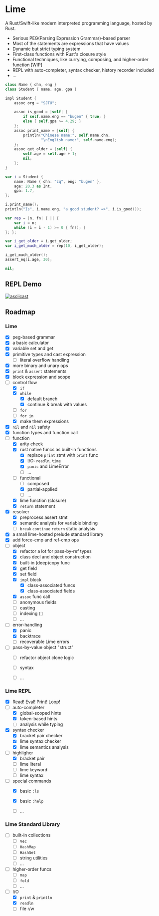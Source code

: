 # Lime

A Rust/Swift-like modern interpreted programming language, hosted by Rust.

- Serious PEG(Parsing Expression Grammar)-based parser
- Most of the statements are expressions that have values
- Dynamic but strict typing system
- First-class functions with Rust's closure style
- Functional techniques, like currying, composing, and higher-order function [WIP]
- REPL with auto-completer, syntax checker, history recorder included
- ...

```swift
class Name { chn, eng }
class Student { name, age, gpa }

impl Student {
    assoc org = "SJTU";

    assoc is_good = |self| { 
        if self.name.eng == "bugen" { true; }
        else { self.gpa >= 4.29; }
    };
    assoc print_name = |self| {
        println("Chinese name:", self.name.chn, 
                "\nEnglish name:", self.name.eng);
    };
    assoc get_older = |self| {
        self.age = self.age + 1;
        nil;
    };
}

var i = Student {
    name: Name { chn: "zq", eng: "bugen" },
    age: 20.3 as Int,
    gpa: 1.7,
};

i.print_name();
println("Is", i.name.eng, "a good student? =>", i.is_good());

var rep = |n, fn| { || {
    var i = n;
    while (i = i - 1) >= 0 { fn(); }
}; };

var i_get_older = i.get_older;
var i_get_much_older = rep(10, i_get_older);

i_get_much_older();
assert_eq(i.age, 30);

nil;
```

## REPL Demo

[![asciicast](https://asciinema.org/a/xp5O4UQEfQCDT1ZePhdR219gi.svg)](https://asciinema.org/a/xp5O4UQEfQCDT1ZePhdR219gi)


## Roadmap

### Lime

- [x] peg-based grammar
- [x] a basic calculator
- [x] variable set and get
- [x] primitive types and cast expression
    - [ ] literal overflow handling
- [x] more binary and unary ops
- [x] `print` & `assert` statements
- [x] block expression and scope
- [ ] control flow
    - [x] `if`
    - [x] `while`
        - [x] default branch
        - [x] continue & break with values
    - [ ] `for`
    - [ ] `for in`
    - [x] make them expressions
- [x] `nil` and `nil` safety
- [x] function types and function call
- [ ] function
    - [x] arity check
    - [x] rust native funcs as built-in functions
        - [x] replace `print` stmt with `print` func
        - [x] I/O: `readln`, `time`
        - [x] `panic` and LimeError
        - [ ] ...
    - [ ] functional
        - [ ] composed
        - [x] partial-applied
        - [ ] ...
    - [x] lime function (closure)
    - [x] `return` statement
- [x] resolver
    - [x] preprocess assert stmt
    - [x] semantic analysis for variable binding
    - [ ] `break` `continue` `return` static analysis
- [x] a small lime-hosted prelude standard library
- [x] add force-cmp and ref-cmp ops
- [ ] object
    - [x] refactor a lot for pass-by-ref types
    - [x] class decl and object construction
    - [x] built-in (deep)copy func
    - [x] get field
    - [x] set field
    - [x] `impl` block
        - [x] class-associated funcs
        - [x] class-associated fields
    - [x] `assoc` func call
    - [ ] anonymous fields
    - [ ] casting
    - [ ] indexing `[]`
    - [ ] ...
- [ ] error-handling
    - [x] panic
    - [x] backtrace
    - [ ] recoverable Lime errors
- [ ] pass-by-value object "struct"
    - [ ] refactor object clone logic
    - [ ] syntax
    - [ ] ...


### Lime REPL

- [x] Read! Eval! Print! Loop!
- [ ] auto-completer
    - [x] global-scoped hints
    - [x] token-based hints
    - [ ] analysis while typing
- [x] syntax checker
    - [x] bracket pair checker
    - [x] lime syntax checker
    - [x] lime semantics analysis
- [ ] highligher
    - [x] bracket pair
    - [ ] lime literal
    - [ ] lime keyword
    - [ ] lime syntax
- [ ] special commands
    - [x] basic `:ls`
    - [x] basic `:help`
    - [ ] ...


### Lime Standard Library
- [ ] built-in collections
    - [ ] `Vec`
    - [ ] `HashMap`
    - [ ] `HashSet`
    - [ ] string utilities
    - [ ] ...
- [ ] higher-order funcs
    - [ ] `map`
    - [ ] `fold`
    - [ ] ...
- [ ] I/O
    - [x] `print` & `println`
    - [x] `readln`
    - [ ] file r/w
